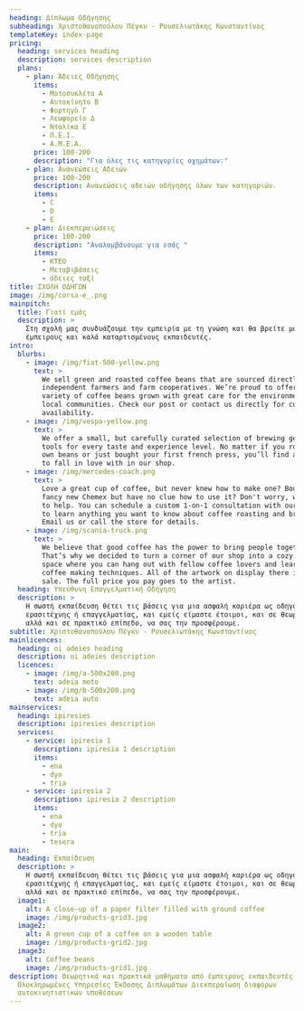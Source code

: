 ```yaml
---
heading: Δίπλωμα Οδήγησης
subheading: Χριστοθανοπούλου Πέγκυ - Ρουσελιωτάκης Κωνσταντίνος
templateKey: index-page
pricing:
  heading: services heading
  description: services description
  plans:
    - plan: Άδειες Οδήγησης
      items:
        - Μοτοσυκλέτα Α
        - Αυτοκίνητο Β
        - Φορτηγό Γ
        - Λεωφορείο Δ
        - Νταλίκα Ε
        - Π.Ε.Ι.
        - Α.Μ.Ε.Α.
      price: 100-200
      description: "Για όλες τις κατηγορίες οχημάτων:"
    - plan: Ανανεώσεις Αδειών
      price: 100-200
      description: Ανανεώσεις αδειών οδήγησης όλων των κατηγοριών.
      items:
        - C
        - D
        - E
    - plan: Διεκπεραιώσεις
      price: 100-200
      description: "Αναλαμβάνουμε για εσάς "
      items:
        - ΚΤΕΟ
        - Μεταβιβάσεις
        - άδειες ταξί
title: ΣΧΟΛΗ ΟΔΗΓΩΝ
image: /img/corsa-e_.png
mainpitch:
  title: Γιατί εμάς
  description: >
    Στη σχολή μας συνδυάζουμε την εμπειρία με τη γνώση και θα βρείτε μόνο
    έμπειρους και καλά καταρτισμένους εκπαιδευτές. 
intro:
  blurbs:
    - image: /img/fiat-500-yellow.png
      text: >
        We sell green and roasted coffee beans that are sourced directly from
        independent farmers and farm cooperatives. We’re proud to offer a
        variety of coffee beans grown with great care for the environment and
        local communities. Check our post or contact us directly for current
        availability.
    - image: /img/vespa-yellow.png
      text: >
        We offer a small, but carefully curated selection of brewing gear and
        tools for every taste and experience level. No matter if you roast your
        own beans or just bought your first french press, you’ll find a gadget
        to fall in love with in our shop.
    - image: /img/mercedes-coach.png
      text: >
        Love a great cup of coffee, but never knew how to make one? Bought a
        fancy new Chemex but have no clue how to use it? Don't worry, we’re here
        to help. You can schedule a custom 1-on-1 consultation with our baristas
        to learn anything you want to know about coffee roasting and brewing.
        Email us or call the store for details.
    - image: /img/scania-truck.png
      text: >
        We believe that good coffee has the power to bring people together.
        That’s why we decided to turn a corner of our shop into a cozy meeting
        space where you can hang out with fellow coffee lovers and learn about
        coffee making techniques. All of the artwork on display there is for
        sale. The full price you pay goes to the artist.
  heading: Υπεύθυνη Επαγγελματική Οδήγηση
  description: >
    Η σωστή εκπαίδευση θέτει τις βάσεις για μια ασφαλή καριέρα ως οδηγός,
    ερασιτέχνης ή επαγγελματίας, και εμείς είμαστε έτοιμοι, και σε θεωρητικό
    αλλά και σε πρακτικό επίπεδο, να σας την προσφέρουμε.
subtitle: Χριστοθανοπούλου Πέγκυ - Ρουσελιωτάκης Κωνσταντίνος
mainlicences:
  heading: oi adeies heading
  description: oi adeies description
  licences:
    - image: /img/a-500x200.png
      text: adeia moto
    - image: /img/b-500x200.png
      text: adeia auto
mainservices:
  heading: ipiresies
  description: ipiresies description
  services:
    - service: ipiresia 1
      description: ipiresia 1 description
      items:
        - ena
        - dyo
        - tria
    - service: ipiresia 2
      description: ipiresia 2 description
      items:
        - ena
        - dyo
        - tria
        - tesera
main:
  heading: Εκπαίδευση
  description: >
    Η σωστή εκπαίδευση θέτει τις βάσεις για μια ασφαλή καριέρα ως οδηγός,
    ερασιτέχνης ή επαγγελματίας, και εμείς είμαστε έτοιμοι, και σε θεωρητικό
    αλλά και σε πρακτικό επίπεδο, να σας την προσφέρουμε.
  image1:
    alt: A close-up of a paper filter filled with ground coffee
    image: /img/products-grid3.jpg
  image2:
    alt: A green cup of a coffee on a wooden table
    image: /img/products-grid2.jpg
  image3:
    alt: Coffee beans
    image: /img/products-grid1.jpg
description: Θεωρητικά και πρακτικά μαθήματα από έμπειρους εκπαιδευτές
  Ολοκληρωμένες Υπηρεσίες Έκδοσης Διπλωμάτων Διεκπεραίωση διαφόρων
  αυτοκινητιστικών υποθέσεων
---
```

